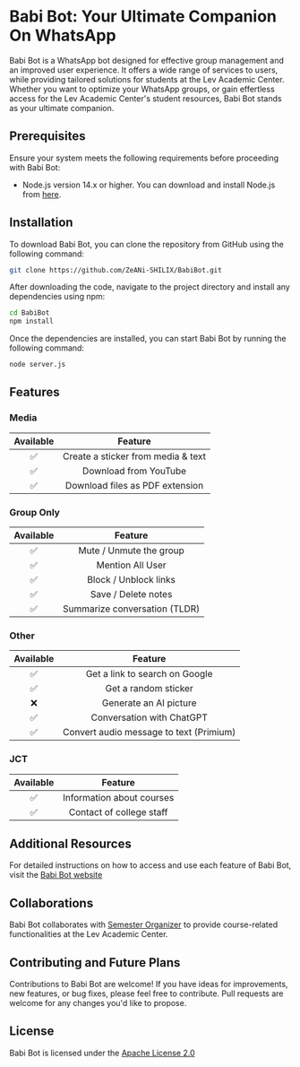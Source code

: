 # Babi Bot: Your Ultimate Companion On WhatsApp

Babi Bot is a WhatsApp bot designed for effective group management and an improved user experience. It offers a wide range of services to users, while providing tailored solutions for students at the Lev Academic Center. Whether you want to optimize your WhatsApp groups, or gain effertless access for the Lev Academic Center's student resources, Babi Bot stands as your ultimate companion.


## Prerequisites

Ensure your system meets the following requirements before proceeding with Babi Bot:

- Node.js version 14.x or higher. You can download and install Node.js from [here](https://nodejs.org/).


## Installation

To download Babi Bot, you can clone the repository from GitHub using the following command:

```bash
git clone https://github.com/ZeANi-SHILIX/BabiBot.git
```


After downloading the code, navigate to the project directory and install any dependencies using npm:

```bash
cd BabiBot
npm install
```


Once the dependencies are installed, you can start Babi Bot by running the following command:

```bash
node server.js
```


 ## Features

### Media

| Available |                Feature           |
| :-----------: | :--------------------------------:|
|       ✅       | Create a sticker from media & text |
|       ✅        |   Download from YouTube             |
|       ✅        |   Download files as PDF extension |


### Group Only


|   Available |              Feature                |
| :------------: | :---------------------------------------------: |
|       ✅        |  Mute / Unmute the group   |
|       ✅        |  Mention All User |
|       ✅        |  Block / Unblock links    |
|       ✅        |   Save / Delete notes             |
|       ✅        |   Summarize conversation (TLDR)            |

### Other  

| Available  |                     Feature                     |
| :------------: | :---------------------------------------------: |
|       ✅        |   Get a link to search on Google        |
|       ✅        |   Get a random sticker 
|       ❌        |   Generate an AI picture                         |
|       ✅        |   Conversation with ChatGPT            |
|       ✅        |   Convert audio message to text (Primium)        |

### JCT 

|  Available |                     Feature                     |
| :------------: | :---------------------------------------------: |
|       ✅        |   Information about courses                |
|       ✅        |   Contact of college staff         |




## Additional Resources

For detailed instructions on how to access and use each feature of Babi Bot, visit the [Babi Bot website](https://zeani-shilix.github.io/BabiBot/)




## Collaborations

Babi Bot collaborates with [Semester Organizer](https://github.com/ItamarShalev/semester_organizer) to provide course-related functionalities at the Lev Academic Center.



## Contributing and Future Plans

Contributions to Babi Bot are welcome! If you have ideas for improvements, new features, or bug fixes, please feel free to contribute. Pull requests are welcome for any changes you'd like to propose.



## License

Babi Bot is licensed under the [Apache License 2.0](LICENSE)
